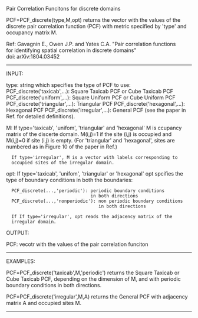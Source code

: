 Pair Correlation Funcitons for discrete domains

PCF=PCF_discrete(type,M,opt) returns the vector with the values of the
discrete pair correlation function (PCF) with metric specified by 'type'
and occupancy matrix M.

Ref: 
Gavagnin E., Owen J.P. and Yates C.A. "Pair correlation functions  
for identifying spatial correlation in discrete domains"  
doi: arXiv:1804.03452

-------------------------------------------------------------------------- 
INPUT:

type: string which specifies the type of PCF to use:
       PCF_discrete('taxicab',...): Square Taxicab PCF or Cube Taxicab PCF
       PCF_discrete('uniform',...): Square Uniform PCF or Cube Uniform PCF
       PCF_discrete('triangular',...): Triangular PCF
       PCF_discrete('hexagonal',...): Hexagonal PCF
       PCF_discrete('irregular',...): General PCF
      (see the paper in Ref. for detailed definitions).

   M: If type='taxicab', 'unifom', 'triangular' and 'hexagonal' M is 
      ccupancy matrix of the discerte domain. M(i,j)=1 if the site (i,j) 
      is occupied and M(i,j)=0 if site (i,j) is empty. 
      (For 'triangular' and 'hexagonal', sites are numbered as in 
      Figure 10 of the paper in Ref.)       

      If type='irregular', M is a vector with labels corresponding to
      occupied sites of the irregular domain.

 opt: If type='taxicab', 'unifom', 'triangular' or 'hexagonal'
      opt spcifies the type of boundary conditions in both the
      boundaries:

      PCF_discrete(...,'periodic'): periodic boundary conditions
                                    in both directions  
      PCF_discrete(...,'nonperiodic'): non periodic boundary conditions
                                       in both directions  
      
      If If type='irregular', opt reads the adjacency matrix of the
      irregular domain. 

OUTPUT:

PCF: vecotr with the values of the pair correlation funciton

-------------------------------------------------------------------------- 
EXAMPLES:

  PCF=PCF_discrete('taxicab',M,'periodic') returns the Square Taxicab or 
  Cube Taxicab PCF, depending on the dimension of M, and with periodic
  boundary conditions in both directions. 

  PCF=PCF_discrete('irregular',M,A) returns the General PCF with adjacency
  matrix A and occupied sites M.  

-------------------------------------------------------------------------- 
